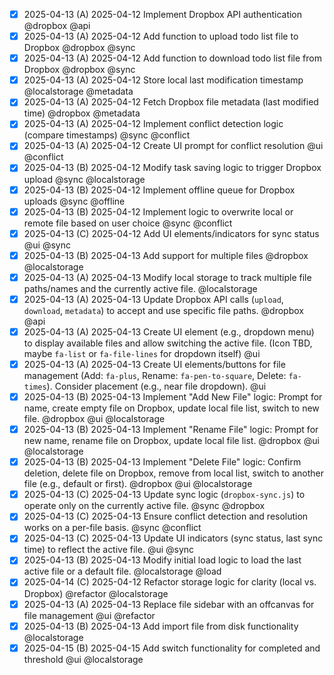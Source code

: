   - [x] 2025-04-13 (A) 2025-04-12 Implement Dropbox API authentication @dropbox @api
  - [x] 2025-04-13 (A) 2025-04-12 Add function to upload todo list file to Dropbox @dropbox @sync
  - [x] 2025-04-13 (A) 2025-04-12 Add function to download todo list file from Dropbox @dropbox @sync
  - [x] 2025-04-13 (A) 2025-04-12 Store local last modification timestamp @localstorage @metadata
  - [x] 2025-04-13 (A) 2025-04-12 Fetch Dropbox file metadata (last modified time) @dropbox @metadata
  - [x] 2025-04-13 (A) 2025-04-12 Implement conflict detection logic (compare timestamps) @sync @conflict
  - [x] 2025-04-13 (A) 2025-04-12 Create UI prompt for conflict resolution @ui @conflict
  - [x] 2025-04-13 (B) 2025-04-12 Modify task saving logic to trigger Dropbox upload @sync @localstorage
  - [x] 2025-04-13 (B) 2025-04-12 Implement offline queue for Dropbox uploads @sync @offline
  - [x] 2025-04-13 (B) 2025-04-12 Implement logic to overwrite local or remote file based on user choice @sync @conflict
  - [x] 2025-04-13 (C) 2025-04-12 Add UI elements/indicators for sync status @ui @sync
  - [x] 2025-04-13 (B) 2025-04-13 Add support for multiple files @dropbox @localstorage
  - [x] 2025-04-13 (A) 2025-04-13 Modify local storage to track multiple file paths/names and the currently active file. @localstorage
  - [x] 2025-04-13 (A) 2025-04-13 Update Dropbox API calls (`upload`, `download`, `metadata`) to accept and use specific file paths. @dropbox @api
  - [x] 2025-04-13 (A) 2025-04-13 Create UI element (e.g., dropdown menu) to display available files and allow switching the active file. (Icon TBD, maybe `fa-list` or `fa-file-lines` for dropdown itself) @ui
  - [x] 2025-04-13 (A) 2025-04-13 Create UI elements/buttons for file management (Add: `fa-plus`, Rename: `fa-pen-to-square`, Delete: `fa-times`). Consider placement (e.g., near file dropdown). @ui
  - [x] 2025-04-13 (B) 2025-04-13 Implement "Add New File" logic: Prompt for name, create empty file on Dropbox, update local file list, switch to new file. @dropbox @ui @localstorage
  - [x] 2025-04-13 (B) 2025-04-13 Implement "Rename File" logic: Prompt for new name, rename file on Dropbox, update local file list. @dropbox @ui @localstorage
  - [x] 2025-04-13 (B) 2025-04-13 Implement "Delete File" logic: Confirm deletion, delete file on Dropbox, remove from local list, switch to another file (e.g., default or first). @dropbox @ui @localstorage
  - [x] 2025-04-13 (C) 2025-04-13 Update sync logic (`dropbox-sync.js`) to operate only on the currently active file. @sync @dropbox
  - [x] 2025-04-13 (C) 2025-04-13 Ensure conflict detection and resolution works on a per-file basis. @sync @conflict
  - [x] 2025-04-13 (C) 2025-04-13 Update UI indicators (sync status, last sync time) to reflect the active file. @ui @sync
  - [x] 2025-04-13 (B) 2025-04-13 Modify initial load logic to load the last active file or a default file. @localstorage @load
  - [x] 2025-04-14 (C) 2025-04-12 Refactor storage logic for clarity (local vs. Dropbox) @refactor @localstorage
  - [x] 2025-04-13 (A) 2025-04-13 Replace file sidebar with an offcanvas for file management @ui @refactor
  - [x] 2025-04-13 (B) 2025-04-13 Add import file from disk functionality @localstorage
  - [x] 2025-04-15 (B) 2025-04-15 Add switch functionality for completed and threshold @ui @localstorage
